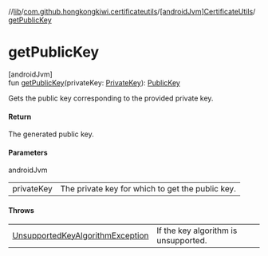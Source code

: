 //[lib](../../../index.md)/[com.github.hongkongkiwi.certificateutils](../index.md)/[[androidJvm]CertificateUtils](index.md)/[getPublicKey](get-public-key.md)

# getPublicKey

[androidJvm]\
fun [getPublicKey](get-public-key.md)(privateKey: [PrivateKey](https://developer.android.com/reference/kotlin/java/security/PrivateKey.html)): [PublicKey](https://developer.android.com/reference/kotlin/java/security/PublicKey.html)

Gets the public key corresponding to the provided private key.

#### Return

The generated public key.

#### Parameters

androidJvm

| | |
|---|---|
| privateKey | The private key for which to get the public key. |

#### Throws

| | |
|---|---|
| [UnsupportedKeyAlgorithmException](../../com.github.hongkongkiwi.certificateutils.exceptions/[android-jvm]-unsupported-key-algorithm-exception/index.md) | If the key algorithm is unsupported. |
